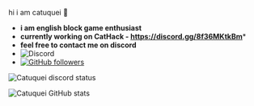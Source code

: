 hi i am catuquei 👋
- **i am english block game enthusiast**
- **currently working on CatHack - https://discord.gg/8f36MKtkBm***
- **feel free to contact me on discord**
- ![Discord](https://img.shields.io/badge/Catuquei%233739-%237289DA.svg?style=for-the-badge&logo=discord&logoColor=white) 
- [![GitHub followers](https://img.shields.io/github/followers/Catuquei.svg?style=social&label=Followers)](https://github.com/Catuquei?tab=followers)

![Catuquei discord status](https://discord.c99.nl/widget/theme-1/531501086855397377.png)

![Catuquei GitHub stats](https://github-readme-stats.vercel.app/api?username=Catuquei&show_icons=true&theme=radical)


